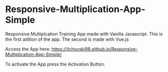 # Responsive-Multiplication-App-Simple
Responsive Multiplcation Training App made with Vanilla Javascript. This is the first adition of the app. The second is made with Vue.js

Access the App here: https://ilchovski98.github.io/Responsive-Multiplication-App-Simple/

To activate the App press the Activation Button.
